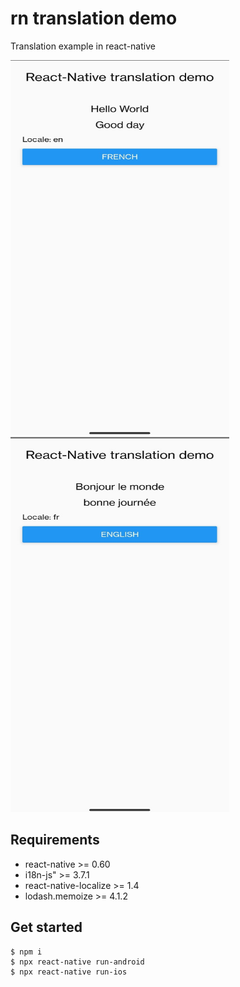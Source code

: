 # rn translation demo

Translation example in react-native

<img src="screenshots/screenshot1.jpeg" alt="screenshot1" width="350px" height="600px" />
<img src="screenshots/screenshot2.jpeg" alt="screenshot2" width="350px" height="600px" />

## Requirements

* react-native >= 0.60
* i18n-js" >= 3.7.1
* react-native-localize >= 1.4
* lodash.memoize >= 4.1.2

## Get started

    $ npm i
    $ npx react-native run-android
    $ npx react-native run-ios
